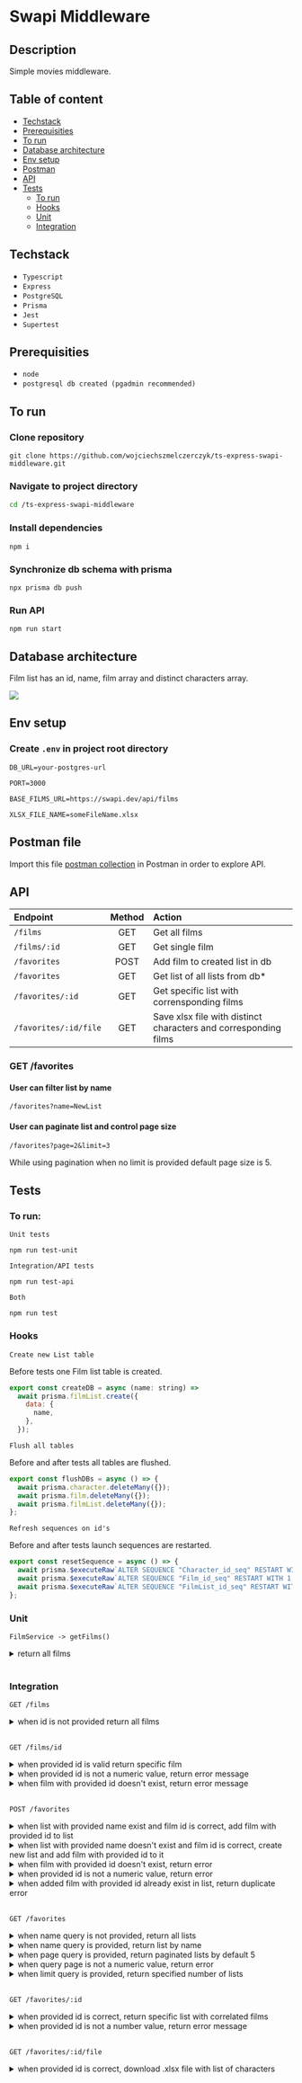 # Swapi Middleware

## Description

Simple movies middleware.

## Table of content

- [Techstack](#techstack)
- [Prerequisities](#prerequisities)
- [To run](#to-run)
- [Database architecture](#database-architecture)
- [Env setup](#env-setup)
- [Postman](#postman)
- [API](#api)
- [Tests](#tests)
  - [To run](#to-run-1)
  - [Hooks](#hooks)
  - [Unit](#unit)
  - [Integration](#integration)

## Techstack

- `Typescript`
- `Express`
- `PostgreSQL`
- `Prisma`
- `Jest`
- `Supertest`

## Prerequisities

- `node`
- `postgresql db created (pgadmin recommended)`

## To run

### Clone repository

```
git clone https://github.com/wojciechszmelczerczyk/ts-express-swapi-middleware.git
```

### Navigate to project directory

```sh
cd /ts-express-swapi-middleware
```

### Install dependencies

```
npm i
```

### Synchronize db schema with prisma

```
npx prisma db push
```

### Run API

```
npm run start
```

## Database architecture

Film list has an id, name, film array and distinct characters array.

[![](https://mermaid.ink/img/pako:eNqFz7EOgjAQgOFXaW4mPEA3ghhJcAHGLhd6SqNtTWkHQ_vuVoOGzZv-5L7hboXJSgIO5A4Krw61MOw3x7Y7sxTLMsZPd-0wMs5mXPaqPlV9VY9N_5_umzEoQJPTqGQ-YH3vBPiZNAngOSW6mwBhUnbhIdFTI5W3DvgF7wsVgMHb4Wkm4N4F-qLtj02lF4UxQjk)](https://mermaid.live/edit#pako:eNqFz7EOgjAQgOFXaW4mPEA3ghhJcAHGLhd6SqNtTWkHQ_vuVoOGzZv-5L7hboXJSgIO5A4Krw61MOw3x7Y7sxTLMsZPd-0wMs5mXPaqPlV9VY9N_5_umzEoQJPTqGQ-YH3vBPiZNAngOSW6mwBhUnbhIdFTI5W3DvgF7wsVgMHb4Wkm4N4F-qLtj02lF4UxQjk)

## Env setup

### Create `.env` in project root directory

```
DB_URL=your-postgres-url

PORT=3000

BASE_FILMS_URL=https://swapi.dev/api/films

XLSX_FILE_NAME=someFileName.xlsx
```

## Postman file

Import this file [postman collection](/imoli.postman_collection.json) in Postman in order to explore API.

## API

| Endpoint              | Method | Action                                                          |
| :-------------------- | :----: | :-------------------------------------------------------------- |
| `/films`              |  GET   | Get all films                                                   |
| `/films/:id`          |  GET   | Get single film                                                 |
| `/favorites`          |  POST  | Add film to created list in db                                  |
| `/favorites`          |  GET   | Get list of all lists from db\*                                 |
| `/favorites/:id`      |  GET   | Get specific list with corrensponding films                     |
| `/favorites/:id/file` |  GET   | Save xlsx file with distinct characters and corresponding films |

### GET /favorites

#### User can filter list by name

`/favorites?name=NewList`

#### User can paginate list and control page size

`/favorites?page=2&limit=3`

While using pagination when no limit is provided default page size is 5.

## Tests

### To run:

`Unit tests`

```
npm run test-unit
```

`Integration/API tests`

```
npm run test-api
```

`Both`

```
npm run test
```

### Hooks

`Create new List table`

Before tests one Film list table is created.

```javascript
export const createDB = async (name: string) =>
  await prisma.filmList.create({
    data: {
      name,
    },
  });
```

`Flush all tables`

Before and after tests all tables are flushed.

```javascript
export const flushDBs = async () => {
  await prisma.character.deleteMany({});
  await prisma.film.deleteMany({});
  await prisma.filmList.deleteMany({});
};
```

`Refresh sequences on id's`

Before and after tests launch sequences are restarted.

```javascript
export const resetSequence = async () => {
  await prisma.$executeRaw`ALTER SEQUENCE "Character_id_seq" RESTART WITH 1;`;
  await prisma.$executeRaw`ALTER SEQUENCE "Film_id_seq" RESTART WITH 1;`;
  await prisma.$executeRaw`ALTER SEQUENCE "FilmList_id_seq" RESTART WITH 1;`;
};
```

### Unit

`FilmService -> getFilms()`

<details>
<summary>return all films</summary>

```javascript
test("when id is not provided return all films", async () => {
  const { data } = await getFilmsService();
  expect(data.results.length).toBe(6);
});
```

</details>
<br/>

### Integration

`GET /films`

<details>
<summary>when id is not provided return all films</summary>

```javascript
test("when id is not provided return all films", async () => {
  const res = await request(app).get("/films");

  expect(res.status).toBe(200);
  expect(res.body).toBeTruthy();
});
```

</details>
<br/>

`GET /films/id`

<details>
<summary>when provided id is valid return specific film</summary>

```javascript
test("when id is provided return specific film", async () => {
  const id = 2;
  const res = await request(app).get(`/films/${id}`);

  expect(res.status).toBe(200);
  expect(res.body).toBeTruthy();
});
```

</details>

<details>
<summary>when provided id is not a numeric value, return error message</summary>

```javascript
test("when provided id is not a numeric value, return error message", async () => {
  const id = "id";
  const res = await request(app).get(`/films/${id}`);

  expect(res.status).toBe(404);
  expect(res.body.err).toBe("id has to be number");
});
```

</details>

<details>
<summary>when film with provided id doesn't exist, return error message</summary>

```javascript
test("when film with provided id doesn't exist, return error message", async () => {
  const id = 7;
  const res = await request(app).get(`/films/${id}`);

  expect(res.status).toBe(404);
  expect(res.body.err).toBe("film with this id doesn't exist");
});
```

</details>

<br/>

`POST /favorites`

<details>
<summary>when list with provided name exist and film id is correct, add film with provided id to list</summary>

```javascript
test("when list with provided name exist and film id is correct, add film with provided id to list", async () => {
  let listName = "Old Saga";

  let id = "2";

  const res = await request(app)
    .post("/favorites")
    .send({ id, name: listName });

  expect(res).toBeTruthy();
});
```

</details>

<details>
<summary>when list with provided name doesn't exist and film id is correct, create new list and add film with provided id to it</summary>

```javascript
test("when list with provided name doesn't exist and film id is correct, create new list and add film with provided id to it", async () => {
  let listName = "New Saga";

  let id = "2";

  const res = await request(app)
    .post("/favorites")
    .send({ id, name: listName });

  expect(res).toBeTruthy();
});
```

</details>
<details>
<summary>when film with provided id doesn't exist, return error</summary>

```javascript
test("when film with provided id doesn't exist, return error", async () => {
  let listName = "New Saga";

  let id = "7";

  const res = await request(app)
    .post("/favorites")
    .send({ id, name: listName });

  expect(res.body.err).toBe("film with this id doesn't exist");
});
```

</details>

<details>
<summary>when provided id is not a numeric value, return error</summary>

```javascript
test("when provided id is not a numeric value, return error", async () => {
  let listName = "New Saga";

  let id = "ss";

  const res = await request(app)
    .post("/favorites")
    .send({ id, name: listName });

  expect(res.body.err).toBe("id has to be number");
});
```

</details>

<details>
<summary>when added film with provided id already exist in list, return duplicate error</summary>

```javascript
test("when added film with provided id already exist in list, return duplicate error", async () => {
  let listName = "New Saga";

  let id = "2";

  const res = await request(app)
    .post("/favorites")
    .send({ id, name: listName });

  expect(res.body.err).toBe(
    "film duplication error. Film with this id already exist in list"
  );
});
```

</details>

<br/>

`GET /favorites`

<details>
<summary>when name query is not provided, return all lists</summary>

```javascript
test("when name query is not provided, return all lists", async () => {
  const res = await request(app).get("/favorites");

  // number of list tables added each time tests launch
  expect(res.body.length).toBe(8);
});
```

</details>

<details>
<summary>when name query is provided, return list by name</summary>

```javascript
test("when query name is provided, return list by name", async () => {
  const name = "New Saga";
  const res = await request(app).get("/favorites").query({ name });

  expect(res.body.name).toBe(name);
});
```

</details>

<details>
<summary>when page query is provided, return paginated lists by default 5</summary>

```javascript
test("when page query is provided, return paginated lists by default 5", async () => {
  const page = 1;
  const res = await request(app).get("/favorites").query({ page });
  expect(res.body.length).toBe(5);
});
```

</details>

<details>
<summary>when query page is not a numeric value, return error</summary>

```javascript
test("when query page is not a numeric value, return error", async () => {
  const page = "x";
  const res = await request(app).get("/favorites").query({ page });
  expect(res.body.err).toBe("Provided page value is not a number");
});
```

</details>

<details>
<summary>when limit query is provided, return specified number of lists</summary>

```javascript
test("when limit query is provided, return specified number of lists", async () => {
  const page = 2;
  const limit = 3;
  const res = await request(app).get("/favorites").query({ page, limit });
  expect(res.body.length).toBe(3);
});
```

</details>

<br />

`GET /favorites/:id`

<details>
<summary>when provided id is correct, return specific list with correlated films</summary>

```javascript
test("when provided id is correct, return specific list with correlated films", async () => {
  // New Saga list id
  const id = 8;

  const res = await request(app).get(`/favorites/${id}`);

  expect(res.body.name).toBe("New Saga");
});
```

</details>

<details>
<summary>when provided id is not a number value, return error message</summary>

```javascript
test("when provided id is not a number value, return error message", async () => {
  const id = "ss";
  const res = await request(app).get(`/favorites/${id}`);
  expect(res.body.err).toBe("Provided id has to be a number.");
});
```

</details>

<br />

`GET /favorites/:id/file`

<details>
<summary>when provided id is correct, download .xlsx file with list of characters</summary>

```javascript
test("when provided id is correct, download .xlsx file with list of characters", async () => {
  const id = 2;

  const res = await request(app).get(`/favorites/${id}/file`);

  expect(res.headers["content-type"]).toBe(
    "application/vnd.openxmlformats-officedocument.spreadsheetml.sheet"
  );
});
```

</details>
